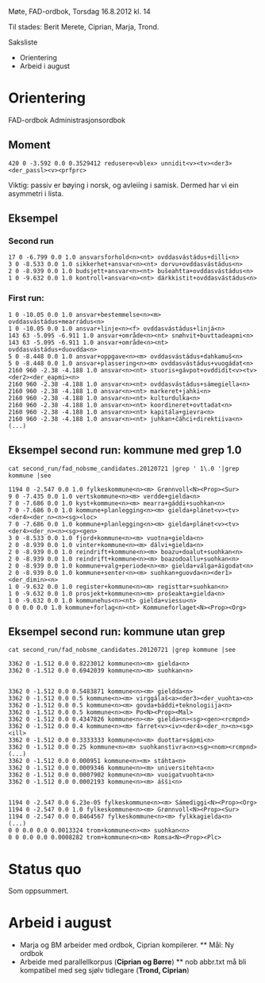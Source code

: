 



Møte, FAD-ordbok,  Torsdag 16.8.2012 kl. 14


Til stades: Berit Merete, Ciprian, Marja, Trond.


Saksliste


* Orientering
* Arbeid i august


#  Orientering


FAD-ordbok
Administrasjonsordbok 




##  Moment


```
420 0 -3.592 0.0 0.3529412 redusere<vblex> unnidit<v><tv><der3><der_passl><v><prfprc>
```


Viktig: passiv er bøying i norsk, og avleiing i samisk. Dermed har vi ein
asymmetri i lista.








##  Eksempel




###  Second run


```
17 0 -6.799 0.0 1.0 ansvarsforhold<n><nt> ovddasvástádus+dilli<n>
3 0 -8.533 0.0 1.0 sikkerhet+ansvar<n><nt> dorvu+ovddasvástádus<n>
2 0 -8.939 0.0 1.0 budsjett+ansvar<n><nt> bušeahtta+ovddasvástádus<n>
1 0 -9.632 0.0 1.0 kontroll+ansvar<n><nt> dárkkistit+ovddasvástádus<n>
```




###  First run:


```
1 0 -10.05 0.0 1.0 ansvar+bestemmelse<n><m> ovddasvástádus+mearrádus<n>
1 0 -10.05 0.0 1.0 ansvar+linje<n><f> ovddasvástádus+linjá<n>
143 63 -5.095 -6.911 1.0 ansvar+område<n><nt> snøhvit+buvttadeapmi<n>
143 63 -5.095 -6.911 1.0 ansvar+område<n><nt> ovddasvástádus+duovdda<n>
5 0 -8.448 0.0 1.0 ansvar+oppgave<n><m> ovddasvástádus+dahkamuš<n>
5 0 -8.448 0.0 1.0 ansvar+plassering<n><m> ovddasvástádus+vuogádat<n>
2160 960 -2.38 -4.188 1.0 ansvar<n><nt> stuoris+gávpot+ovddidit<v><tv><der2><der_eapmi><n>
2160 960 -2.38 -4.188 1.0 ansvar<n><nt> ovddasvástádus+sámegiella<n>
2160 960 -2.38 -4.188 1.0 ansvar<n><nt> markeret+jahki<n>
2160 960 -2.38 -4.188 1.0 ansvar<n><nt> kulturdulka<n>
2160 960 -2.38 -4.188 1.0 ansvar<n><nt> koordineret+ovttadat<n>
2160 960 -2.38 -4.188 1.0 ansvar<n><nt> kapitála+gievra<n>
2160 960 -2.38 -4.188 1.0 ansvar<n><nt> juhkan+čáhci+direktiiva<n>
(...)
```


##  Eksempel second run: kommune med grep 1.0




`cat second_run/fad_nobsme_candidates.20120721 |grep ' 1\.0 '|grep kommune |see`


```
1194 0 -2.547 0.0 1.0 fylkeskommune<n><m> Grønnvoll<N><Prop><Sur>
9 0 -7.435 0.0 1.0 vertskommune<n><m> verdde+gielda<n>
7 0 -7.686 0.0 1.0 kyst+kommune<n><m> mearra+gáddi+suohkan<n>
7 0 -7.686 0.0 1.0 kommune+planlegging<n><m> gielda+plánet<v><tv><der4><der_n><n><sg><loc>
7 0 -7.686 0.0 1.0 kommune+planlegging<n><m> gielda+plánet<v><tv><der4><der_n><n><sg><gen>
3 0 -8.533 0.0 1.0 fjord+kommune<n><m> vuotna+gielda<n>
2 0 -8.939 0.0 1.0 vinter+kommune<n><m> dálvi+gielda<n>
2 0 -8.939 0.0 1.0 reindrift+kommune<n><m> boazu+doalut+suohkan<n>
2 0 -8.939 0.0 1.0 reindrift+kommune<n><m> boazodoallu+suohkan<n>
2 0 -8.939 0.0 1.0 kommune+valg+periode<n><m> gielda+válga+áigodat<n>
2 0 -8.939 0.0 1.0 kommune+senter<n><m> suohkan+guovda<n><der1><der_dimin><n>
1 0 -9.632 0.0 1.0 register+kommune<n><m> registtar+suohkan<n>
1 0 -9.632 0.0 1.0 prosjekt+kommune<n><m> prošeakta+gielda<n>
1 0 -9.632 0.0 1.0 kommunehus<n><nt> gielda+viessu<n>
0 0 0.0 0.0 1.0 kommune+forlag<n><nt> Kommuneforlaget<N><Prop><Org>
```


##  Eksempel second run: kommune utan grep


`cat second_run/fad_nobsme_candidates.20120721 |grep kommune |see`


```
3362 0 -1.512 0.0 0.8223012 kommune<n><m> gielda<n>
3362 0 -1.512 0.0 0.6942039 kommune<n><m> suohkan<n>


3362 0 -1.512 0.0 0.5483871 kommune<n><m> gieldda<n>
3362 0 -1.512 0.0 0.5 kommune<n><m> virggálaš<a><der3><der_vuohta><n>
3362 0 -1.512 0.0 0.5 kommune<n><m> govda+báddi+teknologiija<n>
3362 0 -1.512 0.0 0.5 kommune<n><m> Po<N><Prop><Mal>
3362 0 -1.512 0.0 0.4347826 kommune<n><m> gielda<n><sg><gen><rcmpnd>
3362 0 -1.512 0.0 0.4 kommune<n><m> fárret<v><iv><der4><der_n><n><sg><ill>
3362 0 -1.512 0.0 0.3333333 kommune<n><m> duottar+sápmi<n>
3362 0 -1.512 0.0 0.25 kommune<n><m> suohkanstivra<n><sg><nom><rcmpnd>
(...)
3362 0 -1.512 0.0 0.000951 kommune<n><m> stáhta<n>
3362 0 -1.512 0.0 0.0009346 kommune<n><m> universitehta<n>
3362 0 -1.512 0.0 0.0007902 kommune<n><m> vuoigatvuohta<n>
3362 0 -1.512 0.0 0.0002193 kommune<n><m> ášši<n>


1194 0 -2.547 0.0 6.23e-05 fylkeskommune<n><m> Sámediggi<N><Prop><Org>
1194 0 -2.547 0.0 1.0 fylkeskommune<n><m> Grønnvoll<N><Prop><Sur>
1194 0 -2.547 0.0 0.8464567 fylkeskommune<n><m> fylkkagielda<n>
(...)
0 0 0.0 0.0 0.0013324 trom+kommune<n><m> suohkan<n>
0 0 0.0 0.0 0.0008282 trom+kommune<n><m> Romsa<N><Prop><Plc>
```


#  Status quo


Som oppsummert.






#  Arbeid i august


* Marja og BM arbeider med ordbok, Ciprian kompilerer. 
** Mål: Ny ordbok
* Arbeide med parallellkorpus (**Ciprian og Børre**)
** nob abbr.txt må bli kompatibel med seg sjølv tidlegare (**Trond, Ciprian**)












